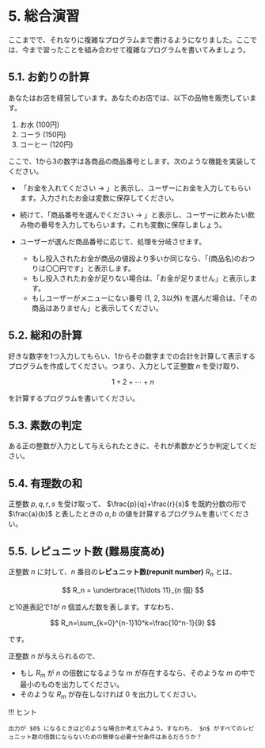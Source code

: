 # 5. 総合演習
ここまでで、それなりに複雑なプログラムまで書けるようになりました。ここでは、今まで習ったことを組み合わせて複雑なプログラムを書いてみましょう。

## 5.1. お釣りの計算
あなたはお店を経営しています。あなたのお店では、以下の品物を販売しています。

1. お水 (100円)
2. コーラ (150円)
3. コーヒー (120円)

ここで、1から3の数字は各商品の商品番号とします。次のような機能を実装してください。

- 「お金を入れてください -> 」と表示し、ユーザーにお金を入力してもらいます。入力されたお金は変数に保存してください。

- 続けて、「商品番号を選んでください -> 」と表示し、ユーザーに飲みたい飲み物の番号を入力してもらいます。これも変数に保存しましょう。

- ユーザーが選んだ商品番号に応じて、処理を分岐させます。
    - もし投入されたお金が商品の値段より多いか同じなら、「(商品名)のおつりは〇〇円です」と表示します。
    - もし投入されたお金が足りない場合は、「お金が足りません」と表示します。
    - もしユーザーがメニューにない番号 (1, 2, 3以外) を選んだ場合は、「その商品はありません」と表示してください。

## 5.2. 総和の計算
好きな数字を1つ入力してもらい、1からその数字までの合計を計算して表示するプログラムを作成してください。つまり、入力として正整数 $n$ を受け取り、

$$
1+2+\cdots+n
$$

を計算するプログラムを書いてください。

## 5.3. 素数の判定
ある正の整数が入力として与えられたときに、それが素数かどうか判定してください。

## 5.4. 有理数の和
正整数 $p,q,r,s$ を受け取って、 $\frac{p}{q}+\frac{r}{s}$ を既約分数の形で $\frac{a}{b}$ と表したときの $a, b$ の値を計算するプログラムを書いてください。

## 5.5. レピュニット数 (難易度高め)
正整数 $n$ に対して、$n$ 番目の**レピュニット数(repunit number)** $R_n$ とは、

$$
R_n = \underbrace{11\ldots 11}_{n 個}
$$

と10進表記で1が $n$ 個並んだ数を表します。すなわち、

$$
R_n=\sum_{k=0}^{n-1}10^k=\frac{10^n-1}{9}
$$

です。


正整数 $n$ が与えられるので、

- もし $R_m$ が $n$ の倍数になるような $m$ が存在するなら、そのような $m$ の中で最小のものを出力してください。
- そのような $R_m$ が存在しなければ $0$ を出力してください。

!!! ヒント

    出力が $0$ になるときはどのような場合か考えてみよう。すなわち、 $n$ がすべてのレピュニット数の倍数にならないための簡単な必要十分条件はあるだろうか？